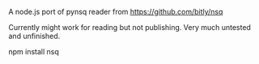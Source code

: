 A node.js port of pynsq reader from https://github.com/bitly/nsq

Currently might work for reading but not publishing. Very much untested and unfinished.


npm install nsq
